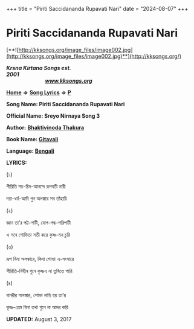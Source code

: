 +++
title = "Piriti Saccidananda Rupavati Nari"
date = "2024-08-07"
+++

# Piriti Saccidananda Rupavati Nari
[**![http://kksongs.org/image_files/image002.jpg](http://kksongs.org/image_files/image002.jpg)**](http://kksongs.org/)

**_Krsna Kirtana Songs est. 2001_**                                                                                                                                                 **_www.kksongs.org_**

**[Home](http://kksongs.org/)** **⇒** **[Song Lyrics](http://kksongs.org/lyrics.html)** **⇒** **[P](http://kksongs.org/songs/song_p.html)**

**Song Name: Piriti Saccidananda Rupavati Nari**

**Official Name: Sreyo Nirnaya Song 3**

**Author:** [**Bhaktivinoda Thakura**](http://kksongs.org/authors/list/bhaktivinoda.html)

**Book Name: [Gitavali](http://kksongs.org/authors/literature/gitavali.html)**

**Language: [Bengali](http://kksongs.org/language/list/bengali.html)**

**LYRICS:**

(১)

পীরিতি সচ\-চিদ\-আনন্দে রূপবতী নারী

দয়া\-ধর্ম\-আদি গুন অলঙ্কার সব তাঁহারি

(২)

জ্ঞান তা’র পট্ট\-শাটী, যোগ\-গন্ধ\-পরিপাটী

এ সবে শোভিতা সতী করে কৃষ্ণ\-মন চুরি

(৩)

রূপ বিনা অলঙ্কারে, কিবা শোভা এ\-সংসারে

পীরিতি\-বিহীন গুনে কৃষ্ণএ না তুষিতে পারি

(৪)

বানরীর অলঙ্কার, শোভা নাহি হয় তা’র

কৃষ্ণ\-প্রেম বিনা তথা গুনে না আদর করি

**UPDATED:** August 3, 2017